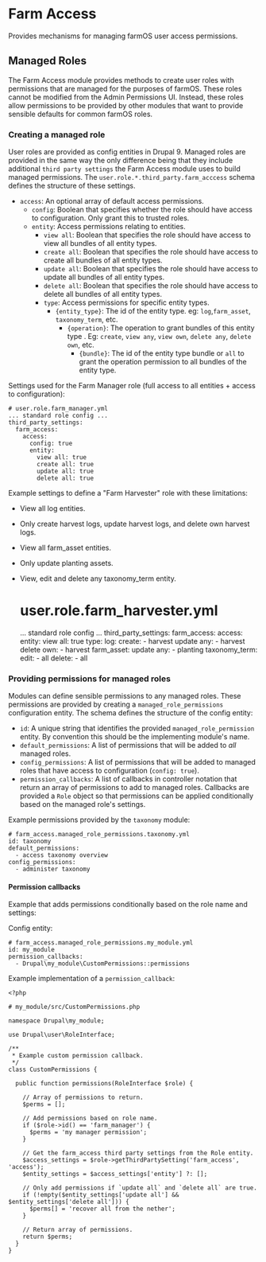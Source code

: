 # Farm Access

Provides mechanisms for managing farmOS user access permissions.

## Managed Roles

The Farm Access module provides methods to create user roles with permissions
that are managed for the purposes of farmOS. These roles cannot be modified
from the Admin Permissions UI. Instead, these roles allow permissions to be
provided by other modules that want to provide sensible defaults for common
farmOS roles.

### Creating a managed role

User roles are provided as config entities in Drupal 9. Managed roles are
provided in the same way the only difference being that they include
additional `third party settings` the Farm Access module uses to build
managed permissions. The `user.role.*.third_party.farm_acccess` schema
defines the structure of these settings.

- `access`: An optional array of default access permissions.
  - `config`: Boolean that specifies whether the role should have access to
  configuration. Only grant this to trusted roles.
  - `entity`: Access permissions relating to entities.
    - `view all`: Boolean that specifies the role should have access to view
    all bundles of all entity types.
    - `create all`: Boolean that specifies the role should have access to
    create all bundles of all entity types.
    - `update all`: Boolean that specifies the role should have access to
    update all bundles of all entity types.
    - `delete all`: Boolean that specifies the role should have access to
    delete all bundles of all entity types.
    - `type`: Access permissions for specific entity types.
      - `{entity_type}`: The id of the entity type. eg: `log`,`farm_asset`,
      `taxonomy_term`, etc.
        - `{operation}`: The operation to grant bundles of this entity type
        . Eg: `create`, `view any`, `view own`, `delete any`, `delete own`, etc.
          - `{bundle}`: The id of the entity type bundle or `all` to grant
          the operation permission to all bundles of the entity type.

Settings used for the Farm Manager role (full access to all entities + access
to configuration):


    # user.role.farm_manager.yml
    ... standard role config ...
    third_party_settings:
      farm_access:
        access:
          config: true
          entity:
            view all: true
            create all: true
            update all: true
            delete all: true

Example settings to define a "Farm Harvester" role with these limitations:
* View all log entities.
* Only create harvest logs, update harvest logs, and delete own harvest logs.
* View all farm_asset entities.
* Only update planting assets.
* View, edit and delete any taxonomy_term entity.


    # user.role.farm_harvester.yml
    ... standard role config ...
    third_party_settings:
      farm_access:
        access:
          entity:
            view all: true
            type:
              log:
                create:
                  - harvest
                update any:
                  - harvest
                delete own:
                  - harvest
              farm_asset:
                update any:
                  - planting
              taxonomy_term:
                edit:
                  - all
                delete:
                  - all


### Providing permissions for managed roles

Modules can define sensible permissions to any managed roles. These permissions
are provided by creating a `managed_role_permissions` configuration entity. The
schema defines the structure of the config entity:

- `id`: A unique string that identifies the provided `managed_role_permission`
entity. By convention this should be the implementing module's name.
- `default_permissions`: A list of permissions that will be added to *all*
managed roles.
- `config_permissions`: A list of permissions that will be added to managed
 roles that have access to configuration (`config: true`).
- `permission_callbacks`: A list of callbacks in controller notation that
return an array of permissions to add to managed roles. Callbacks are
provided a `Role` object so that permissions can be applied conditionally
based on the managed role's settings.

Example permissions provided by the `taxonomy` module:


    # farm_access.managed_role_permissions.taxonomy.yml
    id: taxonomy
    default_permissions:
      - access taxonomy overview
    config_permissions:
      - administer taxonomy


#### Permission callbacks

Example that adds permissions conditionally based on the role name and settings:

Config entity:


    # farm_access.managed_role_permissions.my_module.yml
    id: my_module
    permission_callbacks:
      - Drupal\my_module\CustomPermissions::permissions


Example implementation of a `permission_callback`:


    <?php

    # my_module/src/CustomPermissions.php

    namespace Drupal\my_module;

    use Drupal\user\RoleInterface;

    /**
     * Example custom permission callback.
     */
    class CustomPermissions {

      public function permissions(RoleInterface $role) {

        // Array of permissions to return.
        $perms = [];

        // Add permissions based on role name.
        if ($role->id() == 'farm_manager') {
          $perms = 'my manager permission';
        }

        // Get the farm_access third party settings from the Role entity.
        $access_settings = $role->getThirdPartySetting('farm_access', 'access');
        $entity_settings = $access_settings['entity'] ?: [];

        // Only add permissions if `update all` and `delete all` are true.
        if (!empty($entity_settings['update all'] && $entity_settings['delete all'])) {
          $perms[] = 'recover all from the nether';
        }

        // Return array of permissions.
        return $perms;
      }
    }
